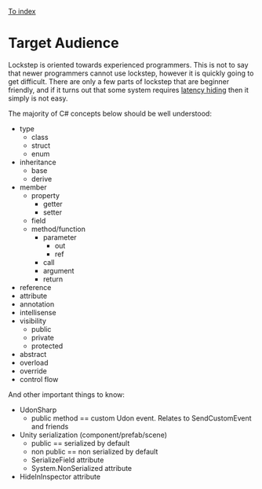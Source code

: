 
[To index](index.md)

# Target Audience

Lockstep is oriented towards experienced programmers. This is not to say that newer programmers cannot use lockstep, however it is quickly going to get difficult. There are only a few parts of lockstep that are beginner friendly, and if it turns out that some system requires [latency hiding](latency-states.md) then it simply is not easy.

The majority of C# concepts below should be well understood:

- type
  - class
  - struct
  - enum
- inheritance
  - base
  - derive
- member
  - property
    - getter
    - setter
  - field
  - method/function
    - parameter
      - out
      - ref
    - call
    - argument
    - return
- reference
- attribute
- annotation
- intellisense
- visibility
  - public
  - private
  - protected
- abstract
- overload
- override
- control flow

And other important things to know:

- UdonSharp
  - public method == custom Udon event. Relates to SendCustomEvent and friends
- Unity serialization (component/prefab/scene)
  - public == serialized by default
  - non public == non serialized by default
  - SerializeField attribute
  - System.NonSerialized attribute
- HideInInspector attribute
